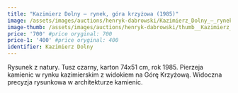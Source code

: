 ```yaml
---
title: "Kazimierz Dolny – rynek, góra krzyżowa (1985)"
image: /assets/images/auctions/henryk-dabrowski/Kazimierz_Dolny_–_rynek_gora_krzyzowa_(1985).jpg
image-thumb: /assets/images/auctions/henryk-dabrowski/thumb__Kazimierz_Dolny_–_rynek_gora_krzyzowa_(1985).jpg
price: '700' #price oryginal: 700
price-1: '400' #price oryginal: 400
identifier: Kazimierz Dolny
---
```


Rysunek z natury. Tusz czarny, karton 74x51 cm, rok 1985. Pierzeja kamienic w rynku kazimierskim z widokiem na Górę Krzyżową. Widoczna precyzja rysunkowa w architekturze kamienic.